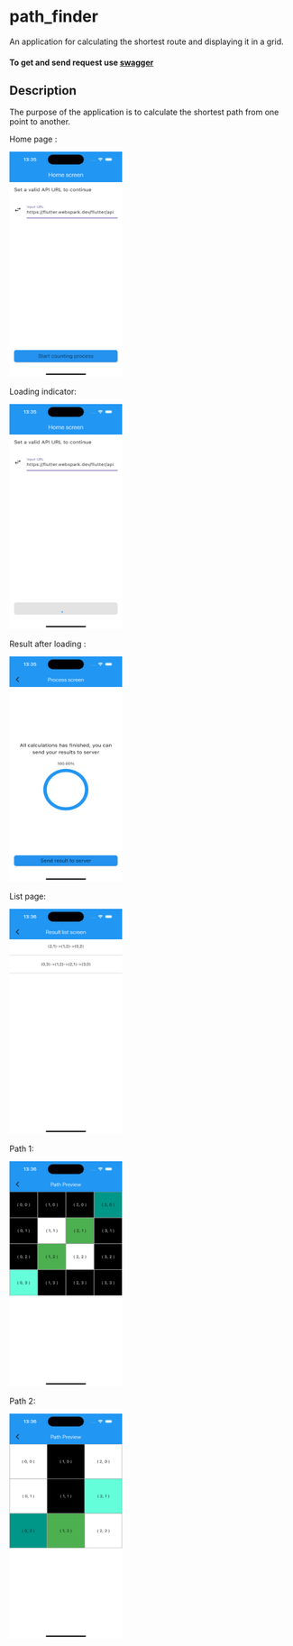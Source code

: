 # path_finder

An application for calculating the shortest route and displaying it in a grid.

#### To get and send request use [swagger](https://flutter.webspark.dev/#/Path%20finding/get_flutter_api)

## Description

The purpose of the application is to calculate the shortest path from one point to another.

Home page :

<img src="assets/home.png" alt="Home page" width="200" height="400"/>

Loading indicator:

<img src="assets/loading.png" alt="Loading indicator" width="200" height="400"/>

Result after loading :

<img src="assets/result.png" alt="Result page" width="200" height="400"/>

List page:

<img src="assets/list.png" alt="List page" width="200" height="400"/>

Path 1:

<img src="assets/path1.png" alt="List page" width="200" height="400"/>

Path 2:

<img src="assets/path2.png" alt="List page" width="200" height="400"/>


